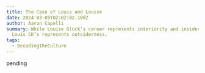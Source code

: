 ```yaml
---
title: The Case of Louis and Louise
date: 2024-03-05T02:02:02.100Z
author: Aaron Capelli
summary: While Louise Glück’s career represents interiority and insiderness,
  Louis CK’s represents outsiderness.
tags:
  - DecodingtheCulture
---
```

pending
